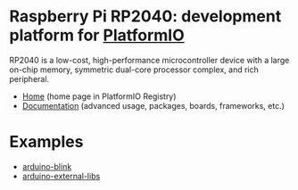 
# Raspberry Pi RP2040: development platform for [PlatformIO](https://platformio.org)

RP2040 is a low-cost, high-performance microcontroller device with a large on-chip memory, symmetric dual-core processor complex, and rich peripheral.

* [Home](https://platformio.org/platforms/raspberrypi) (home page in PlatformIO Registry)
* [Documentation](https://docs.platformio.org/page/platforms/raspberrypi.html) (advanced usage, packages, boards, frameworks, etc.)

# Examples

* [arduino-blink](https://github.com/platformio/platform-raspberrypi/tree/master/examples/arduino-blink)
* [arduino-external-libs](https://github.com/platformio/platform-raspberrypi/tree/master/examples/arduino-external-libs)
